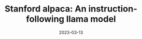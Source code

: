 ---
title: "Stanford alpaca: An instruction-following llama model"
authors_before: "R. Taori*, I. Gulrajani*, T. Zhang*"
authors_after: "*, X. Li*, C. Guestrin, P. Liang, T. Hashimoto"
award: ""
collection: publications
permalink: /publication/riskdec
tldr: 'We introduce Alpaca 7B, a instruction-following fine-tuned LLaMA model. On our preliminary evaluation, Alpaca behaves qualitatively similarly to OpenAI’s text-davinci-003, while being surprisingly small and easy/cheap to reproduce (<600$).'
date: 2023-03-13
venue: ''
preprint: 'GitHub' 
header: 
  teaser: 'papers/alpaca/alpaca.png'
paper: ''
code: 'https://github.com/tatsu-lab/stanford_alpaca' 
twitter: "https://twitter.com/tatsu_hashimoto/status/1635309810613882880"
link: 'https://crfm.stanford.edu/2023/03/13/alpaca.html'
video: ''
categories:
  - Self-Supervised Learning
  - NLP
  - Selected Papers 
  - RLHF
---